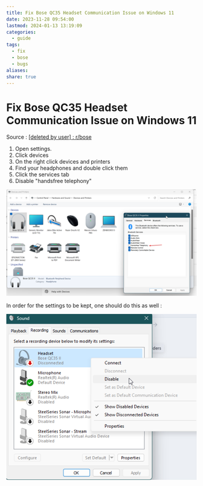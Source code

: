 ```yaml
---
title: Fix Bose QC35 Headset Communication Issue on Windows 11
date: 2023-11-28 09:54:00
lastmod: 2024-01-13 13:19:09
categories:
  - guide
tags:
  - fix
  - bose
  - bugs
aliases: 
share: true
---
```


# Fix Bose QC35 Headset Communication Issue on Windows 11

Source : [[deleted by user] : r/bose](https://www.reddit.com/r/bose/comments/kbdf4e/deleted_by_user/)

1. Open settings.
2. Click devices
3. On the right click devices and printers
4. Find your headphones and double click them
5. Click the services tab
6. Disable "handsfree telephony"

![2023-11-28_09-55-00_bose_fix_windows.png](/images/2023-11-28_09-55-00_bose_fix_windows.png)

In order for the settings to be kept, one should do this as well :

![2024-01-13_13-19-01_disable_bose_QC35II.png](/images/2024-01-13_13-19-01_disable_bose_QC35II.png)
